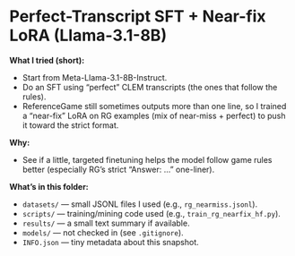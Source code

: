 # Perfect-Transcript SFT + Near-fix LoRA (Llama-3.1-8B)

**What I tried (short):**
- Start from Meta-Llama-3.1-8B-Instruct.
- Do an SFT using “perfect” CLEM transcripts (the ones that follow the rules).
- ReferenceGame still sometimes outputs more than one line, so I trained a  “near-fix” LoRA on RG examples (mix of near-miss + perfect) to push it toward the strict format.

**Why:**
- See if a little, targeted finetuning helps the model follow game rules better (especially RG’s strict “Answer: …” one-liner).

**What’s in this folder:**
- `datasets/` — small JSONL files I used (e.g., `rg_nearmiss.jsonl`).  
- `scripts/` — training/mining code used (e.g., `train_rg_nearfix_hf.py`).  
- `results/` — a small text summary if available.  
- `models/` — not checked in (see `.gitignore`).  
- `INFO.json` — tiny metadata about this snapshot.


